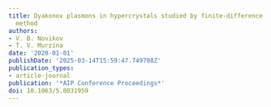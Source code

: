 ```yaml
---
title: Dyakonov plasmons in hypercrystals studied by finite-difference frequency-domain
  method
authors:
- V. B. Novikov
- T. V. Murzina
date: '2020-01-01'
publishDate: '2025-03-14T15:59:47.749708Z'
publication_types:
- article-journal
publication: '*AIP Conference Proceedings*'
doi: 10.1063/5.0031959
---
```

